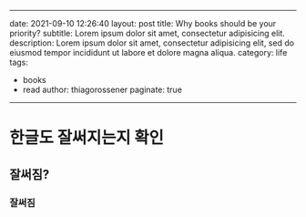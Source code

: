 
---
date: 2021-09-10 12:26:40
layout: post
title: Why books should be your priority?
subtitle: Lorem ipsum dolor sit amet, consectetur adipisicing elit.
description: Lorem ipsum dolor sit amet, consectetur adipisicing elit, sed do eiusmod tempor incididunt ut labore et dolore magna aliqua.
category: life
tags:
  - books
  - read
author: thiagorossener
paginate: true
---

# 한글도 잘써지는지 확인
## 잘써짐?
### 잘써짐









